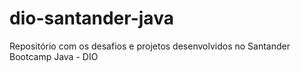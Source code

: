 # dio-santander-java
Repositório com os desafios e projetos desenvolvidos no Santander Bootcamp Java - DIO
